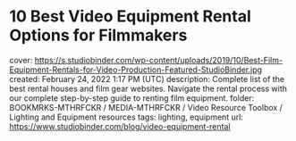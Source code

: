 # 10 Best Video Equipment Rental Options for Filmmakers

cover: https://s.studiobinder.com/wp-content/uploads/2019/10/Best-Film-Equipment-Rentals-for-Video-Production-Featured-StudioBinder.jpg
created: February 24, 2022 1:17 PM (UTC)
description: Complete list of the best rental houses and film gear websites. Navigate the rental process with our complete step-by-step guide to renting film equipment.
folder: BOOKMRKS-MTHRFCKR / MEDIA-MTHRFCKR / Video Resource Toolbox / Lighting and Equipment resources
tags: lighting, equipment
url: https://www.studiobinder.com/blog/video-equipment-rental
